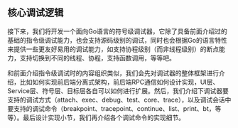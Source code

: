 ## 核心调试逻辑

接下来，我们将开发一个面向Go语言的符号级调试器，它除了具备前面介绍过的基础的指令级调试能力，也会支持源码级别的调试，同时也会根据Go的语言特性来提供一些更友好易用的调试能力，如支持协程级别（而非线程级别）的断点能力，支持切换到不同的线程、协程，支持函数调用，等等吧。

和前面介绍指令级调试时的内容组织类似，我们会先对调试器的整体框架进行介绍，比如如何实现前后端分离式架构，前后端RPC通信如何设计实现，UI层、Service层、符号层、目标层各自可以如何进行扩展。然后，我们介绍下调试器要支持的调试方式（attach、exec、debug、test、core、trace），以及调试会话中要支持的调试命令（breakpoint、tracepoint、continue、list、print、bt，等等）。最后设计实现小节，我们再介绍各个调试命令的实现细节。